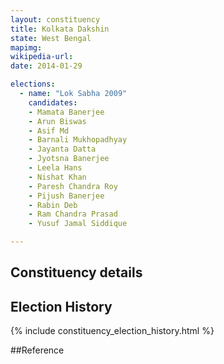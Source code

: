 ```yaml
---
layout: constituency
title: Kolkata Dakshin
state: West Bengal
mapimg: 
wikipedia-url: 
date: 2014-01-29

elections: 
  - name: "Lok Sabha 2009"
    candidates: 
    - Mamata Banerjee 
    - Arun Biswas 
    - Asif Md 
    - Barnali Mukhopadhyay 
    - Jayanta Datta 
    - Jyotsna Banerjee 
    - Leela Hans 
    - Nishat Khan 
    - Paresh Chandra Roy 
    - Pijush Banerjee 
    - Rabin Deb 
    - Ram Chandra Prasad 
    - Yusuf Jamal Siddique 

---
```

## Constituency details


## Election History
{% include constituency_election_history.html %}

##Reference
